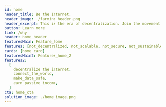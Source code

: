 ```yaml
---
id: home
header_title: Be the Internet.
header_image: ./farming_header.png
header_excerpt: This is the era of decentralization. Join the movement by connecting threefold technology to the most advanced peer-to-peer grid on the planet.
button: Learn more
link: /why
header: home_header
featuresMain: Feature_home
features: [not_decentralized, not_scalable, not_secure, not_sustainable]
cards: [home_card]
featuresMain2: Features_home_2
features2:
  [
    decentralize_the_internet,
    connect_the_world,
    make_data_safe,
    earn_passive_income,
  ]
cta: home_cta
solution_image: ./home_image.png
---
```


<!-- header: home_header -->
<!-- logos: [logo1, logo2, logo3, logo4, logo5, logo6] -->
<!-- signup: home_signup -->
